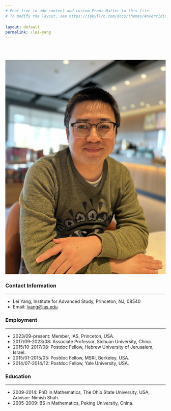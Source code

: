 ```yaml
---
# Feel free to add content and custom Front Matter to this file.
# To modify the layout, see https://jekyllrb.com/docs/themes/#overriding-theme-defaults

layout: default
permalink: /lei-yang
---
```


<br/><br/>

![Photo](lei-yang-photo.JPG)

### Contact Information
---
- Lei Yang, Institute for Advanced Study, Princeton, NJ, 08540
- Email: lyang@ias.edu



### Employment
---
- 2023/09-present: Member, IAS, Princeton, USA.
- 2017/09-2023/08: Associate Professor, Sichuan University, China.
- 2015/10-2017/08: Postdoc Fellow, Hebrew University of Jerusalem, Israel.
- 2015/01-2015/05: Postdoc Fellow, MSRI, Berkeley, USA.
- 2014/07-2014/12: Postdoc Fellow, Yale University, USA.



### Education
---
- 2009-2014: PhD in Mathematics, The Ohio State University, USA, Advisor: Nimish Shah.
- 2005-2009: BS in Mathematics, Peking University, China.





